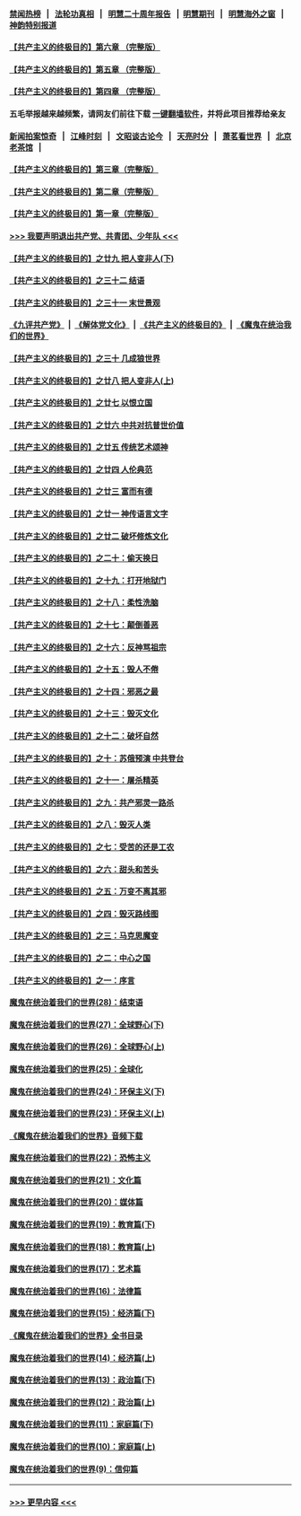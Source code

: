 #### [禁闻热榜](热点新闻.md?=0)  &nbsp;&nbsp;|&nbsp;&nbsp; [法轮功真相](https://github.com/gfw-breaker/truth/blob/master/README.md?=0) &nbsp;&nbsp;|&nbsp;&nbsp; [明慧二十周年报告](https://github.com/gfw-breaker/mh-reports/blob/master/README.md?=0) &nbsp;&nbsp;|&nbsp;&nbsp;[明慧期刊](https://github.com/gfw-breaker/mh-qikan) &nbsp;&nbsp;|&nbsp;&nbsp; [明慧海外之窗](https://github.com/gfw-breaker/mh-news/blob/master/README.md?=0) &nbsp;&nbsp;|&nbsp;&nbsp; [神韵特别报道](https://github.com/gfw-breaker/mh-news/blob/master/shenyun.md?=0)
#### [【共产主义的终极目的】第六章 （完整版）](../pages/nsc422/n11428913.md?t=03121502) 
#### [【共产主义的终极目的】第五章 （完整版）](../pages/nsc422/n11428912.md?t=03121502) 
#### [【共产主义的终极目的】第四章 （完整版）](../pages/nsc422/n11428907.md?t=03121502) 
#### 五毛举报越来越频繁，请网友们前往下载 [一键翻墙软件](https://github.com/gfw-breaker/ssr-accounts)，并将此项目推荐给亲友
#### [新闻拍案惊奇](https://github.com/gfw-breaker/banned-news/blob/master/pages/link4.md) &nbsp;&nbsp;|&nbsp;&nbsp; [江峰时刻](https://github.com/gfw-breaker/banned-news/blob/master/pages/link4.md) &nbsp;&nbsp;|&nbsp;&nbsp; [文昭谈古论今](https://github.com/gfw-breaker/banned-news/blob/master/pages/link4.md) &nbsp;&nbsp;|&nbsp;&nbsp; [天亮时分](https://github.com/gfw-breaker/banned-news/blob/master/pages/link4.md) &nbsp;&nbsp;|&nbsp;&nbsp; [萧茗看世界](https://github.com/gfw-breaker/banned-news/blob/master/pages/link4.md) &nbsp;&nbsp;|&nbsp;&nbsp; [北京老茶馆](https://github.com/gfw-breaker/banned-news/blob/master/pages/link4.md) &nbsp;&nbsp;|&nbsp;&nbsp; 
#### [【共产主义的终极目的】第三章（完整版）](../pages/nsc422/n11428848.md?t=03121502) 
#### [【共产主义的终极目的】第二章（完整版）](../pages/nsc422/n11428831.md?t=03121502) 
#### [【共产主义的终极目的】第一章（完整版）](../pages/nsc422/n11417651.md?t=03121502) 
#### [>>> 我要声明退出共产党、共青团、少年队 <<<](https://github.com/begood0513/goodnews/blob/master/quit/letter.md) 
#### [【共产主义的终极目的】之廿九 把人变非人(下)](../pages/nsc422/n11344140.md?t=03121502) 
#### [【共产主义的终极目的】之三十二 结语](../pages/nsc422/n11360535.md?t=03121502) 
#### [【共产主义的终极目的】之三十一 末世景观](../pages/nsc422/n11351129.md?t=03121502) 
#### [《九评共产党》](https://github.com/begood0513/9ping.md/blob/master/README.md) &nbsp;|&nbsp; [《解体党文化》](../../../../jtdwh.md/blob/master/README.md)  &nbsp;|&nbsp; [《共产主义的终极目的》](../../../../gczydzjmd.md/blob/master/README.md) &nbsp;|&nbsp; [《魔鬼在统治我们的世界》](../../../../mgztzwmdsj.md/blob/master/README.md) 
#### [【共产主义的终极目的】之三十 几成狼世界](../pages/nsc422/n11348280.md?t=03121502) 
#### [【共产主义的终极目的】之廿八 把人变非人(上)](../pages/nsc422/n11340492.md?t=03121502) 
#### [【共产主义的终极目的】之廿七 以恨立国](../pages/nsc422/n11336944.md?t=03121502) 
#### [【共产主义的终极目的】之廿六 中共对抗普世价值](../pages/nsc422/n11324785.md?t=03121502) 
#### [【共产主义的终极目的】之廿五 传统艺术颂神](../pages/nsc422/n11296396.md?t=03121502) 
#### [【共产主义的终极目的】之廿四 人伦典范](../pages/nsc422/n11296397.md?t=03121502) 
#### [【共产主义的终极目的】之廿三 富而有德](../pages/nsc422/n11283598.md?t=03121502) 
#### [【共产主义的终极目的】之廿一 神传语言文字](../pages/nsc422/n11263265.md?t=03121502) 
#### [【共产主义的终极目的】之廿二 破坏修炼文化](../pages/nsc422/n11245728.md?t=03121502) 
#### [【共产主义的终极目的】之二十：偷天换日](../pages/nsc422/n11238846.md?t=03121502) 
#### [【共产主义的终极目的】之十九：打开地狱门](../pages/nsc422/n11206376.md?t=03121502) 
#### [【共产主义的终极目的】之十八：柔性洗脑](../pages/nsc422/n11199994.md?t=03121502) 
#### [【共产主义的终极目的】之十七：颠倒善恶](../pages/nsc422/n11179782.md?t=03121502) 
#### [【共产主义的终极目的】之十六：反神骂祖宗](../pages/nsc422/n11166798.md?t=03121502) 
#### [【共产主义的终极目的】之十五：毁人不倦](../pages/nsc422/n11166792.md?t=03121502) 
#### [【共产主义的终极目的】之十四：邪恶之最](../pages/nsc422/n11150249.md?t=03121502) 
#### [【共产主义的终极目的】之十三：毁灭文化](../pages/nsc422/n11135227.md?t=03121502) 
#### [【共产主义的终极目的】之十二：破坏自然](../pages/nsc422/n11135214.md?t=03121502) 
#### [【共产主义的终极目的】之十：苏俄预演 中共登台](../pages/nsc422/n11118424.md?t=03121502) 
#### [【共产主义的终极目的】之十一：屠杀精英](../pages/nsc422/n11118442.md?t=03121502) 
#### [【共产主义的终极目的】之九：共产邪灵一路杀](../pages/nsc422/n11114139.md?t=03121502) 
#### [【共产主义的终极目的】之八：毁灭人类](../pages/nsc422/n11108503.md?t=03121502) 
#### [【共产主义的终极目的】之七：受苦的还是工农](../pages/nsc422/n11101809.md?t=03121502) 
#### [【共产主义的终极目的】之六：甜头和苦头](../pages/nsc422/n11096971.md?t=03121502) 
#### [【共产主义的终极目的】之五：万变不离其邪](../pages/nsc422/n11091285.md?t=03121502) 
#### [【共产主义的终极目的】之四：毁灭路线图](../pages/nsc422/n11086284.md?t=03121502) 
#### [【共产主义的终极目的】之三：马克思魔变](../pages/nsc422/n11061941.md?t=03121502) 
#### [【共产主义的终极目的】之二：中心之国](../pages/nsc422/n11047728.md?t=03121502) 
#### [【共产主义的终极目的】之一：序言](../pages/nsc422/n11086077.md?t=03121502) 
#### [魔鬼在统治着我们的世界(28)：结束语](../pages/nsc422/n10936246.md?t=03121502) 
#### [魔鬼在统治着我们的世界(27)：全球野心(下)](../pages/nsc422/n10928319.md?t=03121502) 
#### [魔鬼在统治着我们的世界(26)：全球野心(上)](../pages/nsc422/n10900318.md?t=03121502) 
#### [魔鬼在统治着我们的世界(25)：全球化](../pages/nsc422/n10788205.md?t=03121502) 
#### [魔鬼在统治着我们的世界(24)：环保主义(下)](../pages/nsc422/n10695307.md?t=03121502) 
#### [魔鬼在统治着我们的世界(23)：环保主义(上)](../pages/nsc422/n10688613.md?t=03121502) 
#### [《魔鬼在统治着我们的世界》音频下载](../pages/nsc422/n10635553.md?t=03121502) 
#### [魔鬼在统治着我们的世界(22)：恐怖主义](../pages/nsc422/n10614727.md?t=03121502) 
#### [魔鬼在统治着我们的世界(21)：文化篇](../pages/nsc422/n10597706.md?t=03121502) 
#### [魔鬼在统治着我们的世界(20)：媒体篇](../pages/nsc422/n10586579.md?t=03121502) 
#### [魔鬼在统治着我们的世界(19)：教育篇(下)](../pages/nsc422/n10564808.md?t=03121502) 
#### [魔鬼在统治着我们的世界(18)：教育篇(上)](../pages/nsc422/n10526970.md?t=03121502) 
#### [魔鬼在统治着我们的世界(17)：艺术篇](../pages/nsc422/n10499093.md?t=03121502) 
#### [魔鬼在统治着我们的世界(16)：法律篇](../pages/nsc422/n10485969.md?t=03121502) 
#### [魔鬼在统治着我们的世界(15)：经济篇(下)](../pages/nsc422/n10469975.md?t=03121502) 
#### [《魔鬼在统治着我们的世界》全书目录](../pages/nsc422/n10464261.md?t=03121502) 
#### [魔鬼在统治着我们的世界(14)：经济篇(上)](../pages/nsc422/n10457370.md?t=03121502) 
#### [魔鬼在统治着我们的世界(13)：政治篇(下)](../pages/nsc422/n10448270.md?t=03121502) 
#### [魔鬼在统治着我们的世界(12)：政治篇(上)](../pages/nsc422/n10444576.md?t=03121502) 
#### [魔鬼在统治着我们的世界(11)：家庭篇(下)](../pages/nsc422/n10440961.md?t=03121502) 
#### [魔鬼在统治着我们的世界(10)：家庭篇(上)](../pages/nsc422/n10435448.md?t=03121502) 
#### [魔鬼在统治着我们的世界(9)：信仰篇](../pages/nsc422/n10432159.md?t=03121502) 

----
#### [ >>> 更早内容 <<< ](../indexes/nsc422-earlier.md)
